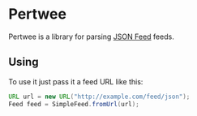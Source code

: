 # Pertwee

Pertwee is a library for parsing [JSON Feed](https://jsonfeed.org/) feeds.


## Using


To use it just pass it a feed URL like this:

```java
URL url = new URL("http://example.com/feed/json");
Feed feed = SimpleFeed.fromUrl(url);
```
